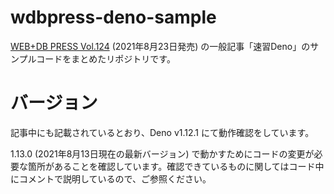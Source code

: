 # wdbpress-deno-sample

[WEB+DB PRESS Vol.124](https://gihyo.jp/magazine/wdpress/archive/2021/vol124)
(2021年8月23日発売) の一般記事「速習Deno」のサンプルコードをまとめたリポジトリです。

# バージョン

記事中にも記載されているとおり、Deno v1.12.1 にて動作確認をしています。

1.13.0 (2021年8月13日現在の最新バージョン)
で動かすためにコードの変更が必要な箇所があることを確認しています。確認できているものに関してはコード中にコメントで説明しているので、ご参照ください。
